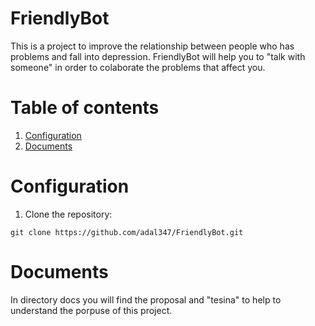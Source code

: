 # FriendlyBot

This is a project to improve the relationship between people who has problems and fall into depression.
FriendlyBot will help you to "talk with someone" in order to colaborate the problems that affect you.

# Table of contents

1. [Configuration](#configuration)
2. [Documents](#documents)

# Configuration

1. Clone the repository:

```
git clone https://github.com/adal347/FriendlyBot.git
```

# Documents

In directory docs you will find the proposal and "tesina" to help to understand the porpuse of this project.